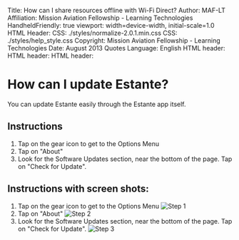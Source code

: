 Title:            How can I share resources offline with Wi-Fi Direct?
Author:           MAF-LT
Affiliation:      Mission Aviation Fellowship - Learning Technologies
HandheldFriendly: true
viewport:         width=device-width, initial-scale=1.0
HTML Header:        <meta http-equiv="cleartype" content="on">
CSS:              ./styles/normalize-2.0.1.min.css
CSS:              ./styles/help_style.css
Copyright:        Mission Aviation Fellowship - Learning Technologies
Date:             August 2013
Quotes Language:  English
HTML header:      <script type="text/javascript" src="../_design/library/vendor/jquery/jquery.js"></script>
HTML header:      <script type="text/javascript" src="../_design/library/script/library.js"></script>
HTML header:      <script type="text/javascript">if ($(window).width() > 500) {$('meta[name=viewport]').attr('content','width=device-width, initial-scale=' + initialScale);}</script>

# How can I update Estante?
You can update Estante easily through the Estante app itself.

## Instructions
  1.  Tap on the gear icon to get to the Options Menu
  2.  Tap on "About"
  3.  Look for the Software Updates section, near the bottom of the page.  Tap on "Check for Update".

## Instructions with screen shots:
  1.  Tap on the gear icon to get to the Options Menu
  ![][step1]
  2.  Tap on "About"
  ![][step2]
  3.  Look for the Software Updates section, near the bottom of the page.  Tap on "Check for Update".
  ![][step3]


[step1]: images/001.jpg "Step 1"
[step2]: images/002.jpg "Step 2"
[step3]: images/003.jpg "Step 3"
